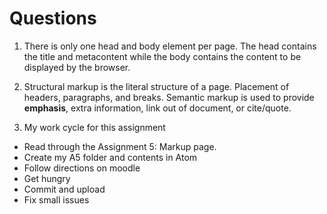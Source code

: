 # Questions
1. There is only one head and body element per page. The head contains the title and metacontent while the body contains the content to be displayed by the browser.

2. Structural markup is the literal structure of a page. Placement of headers, paragraphs, and breaks. Semantic markup is used to provide **emphasis**, extra information, link out of document, or cite/quote.

3. My work cycle for this assignment
 - Read through the Assignment 5: Markup page.
 - Create my A5 folder and contents in Atom
 - Follow directions on moodle
 - Get hungry
 - Commit and upload
 - Fix small issues
